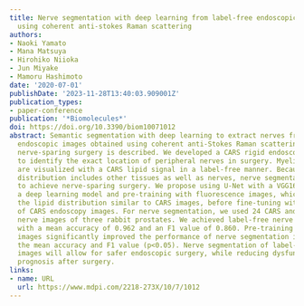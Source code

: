```yaml
---
title: Nerve segmentation with deep learning from label-free endoscopic images obtained
  using coherent anti-stokes Raman scattering
authors:
- Naoki Yamato
- Mana Matsuya
- Hirohiko Niioka
- Jun Miyake
- Mamoru Hashimoto
date: '2020-07-01'
publishDate: '2023-11-28T13:40:03.909001Z'
publication_types:
- paper-conference
publication: '*Biomolecules*'
doi: https://doi.org/10.3390/biom10071012
abstract: Semantic segmentation with deep learning to extract nerves from label-free
  endoscopic images obtained using coherent anti-Stokes Raman scattering (CARS) for
  nerve-sparing surgery is described. We developed a CARS rigid endoscope in order
  to identify the exact location of peripheral nerves in surgery. Myelinated nerves
  are visualized with a CARS lipid signal in a label-free manner. Because the lipid
  distribution includes other tissues as well as nerves, nerve segmentation is required
  to achieve nerve-sparing surgery. We propose using U-Net with a VGG16 encoder as
  a deep learning model and pre-training with fluorescence images, which visualize
  the lipid distribution similar to CARS images, before fine-tuning with a small dataset
  of CARS endoscopy images. For nerve segmentation, we used 24 CARS and 1,818 fluorescence
  nerve images of three rabbit prostates. We achieved label-free nerve segmentation
  with a mean accuracy of 0.962 and an F1 value of 0.860. Pre-training on fluorescence
  images significantly improved the performance of nerve segmentation in terms of
  the mean accuracy and F1 value (p<0.05). Nerve segmentation of label-free endoscopic
  images will allow for safer endoscopic surgery, while reducing dysfunction and improving
  prognosis after surgery.
links:
- name: URL
  url: https://www.mdpi.com/2218-273X/10/7/1012
---
```

